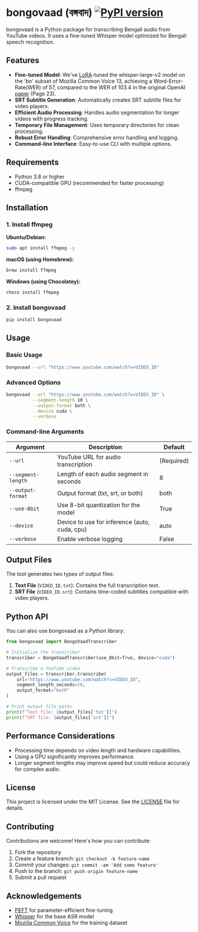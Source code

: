 # bongovaad (বঙ্গবাদ) [![PyPI version](https://badge.fury.io/py/bongovaad.svg)](https://badge.fury.io/py/bongovaad)

bongovaad is a Python package for transcribing Bengali audio from YouTube videos. It uses a fine-tuned Whisper model optimized for Bengali speech recognition.

## Features

- **Fine-tuned Model**: We've [LoRA](https://arxiv.org/abs/2106.09685)-tuned the whisper-large-v2 model on the 'bn' subset of Mozilla Common Voice 13, achieving a Word-Error-Rate(WER) of 57, compared to the WER of 103.4 in the original OpenAI [paper](https://cdn.openai.com/papers/whisper.pdf) (Page 23).
- **SRT Subtitle Generation**: Automatically creates SRT subtitle files for video players.
- **Efficient Audio Processing**: Handles audio segmentation for longer videos with progress tracking.
- **Temporary File Management**: Uses temporary directories for clean processing.
- **Robust Error Handling**: Comprehensive error handling and logging.
- **Command-line Interface**: Easy-to-use CLI with multiple options.

## Requirements

- Python 3.8 or higher
- CUDA-compatible GPU (recommended for faster processing)
- ffmpeg

## Installation

### 1. Install ffmpeg

**Ubuntu/Debian:**
```bash
sudo apt install ffmpeg -y
```

**macOS (using Homebrew):**
```bash
brew install ffmpeg
```

**Windows (using Chocolatey):**
```bash
choco install ffmpeg
```

### 2. Install bongovaad

```bash
pip install bongovaad
```

## Usage

### Basic Usage

```bash
bongovaad --url "https://www.youtube.com/watch?v=VIDEO_ID"
```

### Advanced Options

```bash
bongovaad --url "https://www.youtube.com/watch?v=VIDEO_ID" \
          --segment-length 10 \
          --output-format both \
          --device cuda \
          --verbose
```

### Command-line Arguments

| Argument | Description | Default |
|----------|-------------|---------|
| `--url` | YouTube URL for audio transcription | (Required) |
| `--segment-length` | Length of each audio segment in seconds | 8 |
| `--output-format` | Output format (txt, srt, or both) | both |
| `--use-8bit` | Use 8-bit quantization for the model | True |
| `--device` | Device to use for inference (auto, cuda, cpu) | auto |
| `--verbose` | Enable verbose logging | False |

## Output Files

The tool generates two types of output files:

1. **Text File** (`VIDEO_ID.txt`): Contains the full transcription text.
2. **SRT File** (`VIDEO_ID.srt`): Contains time-coded subtitles compatible with video players.

## Python API

You can also use bongovaad as a Python library:

```python
from bongovaad import BongoVaadTranscriber

# Initialize the transcriber
transcriber = BongoVaadTranscriber(use_8bit=True, device="cuda")

# Transcribe a YouTube video
output_files = transcriber.transcribe(
    url="https://www.youtube.com/watch?v=VIDEO_ID",
    segment_length_seconds=10,
    output_format="both"
)

# Print output file paths
print(f"Text file: {output_files['txt']}")
print(f"SRT file: {output_files['srt']}")
```

## Performance Considerations

- Processing time depends on video length and hardware capabilities.
- Using a GPU significantly improves performance.
- Longer segment lengths may improve speed but could reduce accuracy for complex audio.

## License

This project is licensed under the MIT License. See the [LICENSE](LICENSE) file for details.

## Contributing

Contributions are welcome! Here's how you can contribute:

1. Fork the repository
2. Create a feature branch: `git checkout -b feature-name`
3. Commit your changes: `git commit -am 'Add some feature'`
4. Push to the branch: `git push origin feature-name`
5. Submit a pull request

## Acknowledgements

- [PEFT](https://github.com/huggingface/peft) for parameter-efficient fine-tuning
- [Whisper](https://github.com/openai/whisper) for the base ASR model
- [Mozilla Common Voice](https://commonvoice.mozilla.org/) for the training dataset

